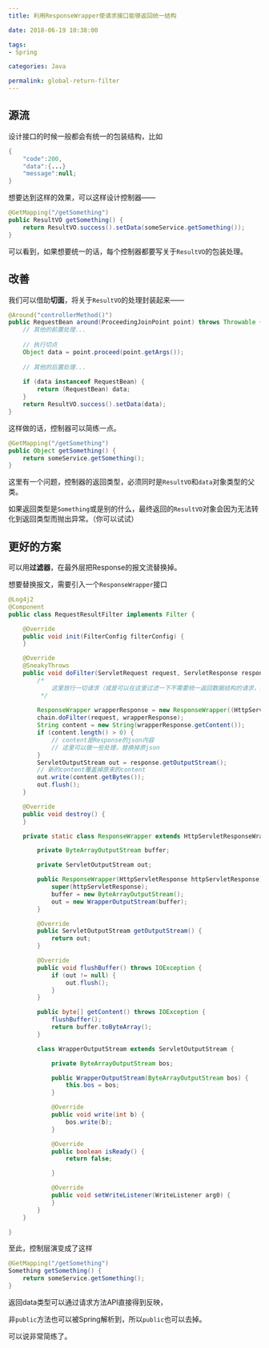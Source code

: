 ```yaml
---
title: 利用ResponseWrapper使请求接口能够返回统一结构

date: 2018-06-19 10:38:00

tags:
- Spring

categories: Java

permalink: global-return-filter
---
```




## 源流

设计接口的时候一般都会有统一的包装结构，比如

~~~java
{
    "code":200,
    "data":{...}
    "message":null;
}
~~~



想要达到这样的效果，可以这样设计控制器——

~~~java
@GetMapping("/getSomething")
public ResultVO getSomething() {
    return ResultVO.success().setData(someService.getSomething());    
}
~~~



可以看到，如果想要统一的话，每个控制器都要写关于`ResultVO`的包装处理。



## 改善

我们可以借助**切面**，将关于`ResultVO`的处理封装起来——

~~~java
@Around("controllerMethod()")
public RequestBean around(ProceedingJoinPoint point) throws Throwable {
    // 其他的前置处理... 
    
    // 执行切点
    Object data = point.proceed(point.getArgs());
    
    // 其他的后置处理...
    
    if (data instanceof RequestBean) {
        return (RequestBean) data;
    }
    return ResultVO.success().setData(data);
}
~~~



这样做的话，控制器可以简练一点。

~~~java
@GetMapping("/getSomething")
public Object getSomething() {
    return someService.getSomething();    
}
~~~



这里有一个问题，控制器的返回类型，必须同时是`ResultVO`和`data`对象类型的父类。

如果返回类型是`Something`或是别的什么，最终返回的`ResultVO`对象会因为无法转化到返回类型而抛出异常。（你可以试试）



## 更好的方案

可以用**过滤器**，在最外层把Response的报文流替换掉。

想要替换报文，需要引入一个`ResponseWrapper`接口

~~~java
@Log4j2
@Component
public class RequestResultFilter implements Filter {

    @Override
    public void init(FilterConfig filterConfig) {
    }

    @Override
    @SneakyThrows
    public void doFilter(ServletRequest request, ServletResponse response, FilterChain chain) {
        /* 
        	这里放行一切请求（或是可以在这里过滤一下不需要统一返回数据结构的请求，如swagger）
         */
        
        ResponseWrapper wrapperResponse = new ResponseWrapper((HttpServletResponse) response);
        chain.doFilter(request, wrapperResponse);
        String content = new String(wrapperResponse.getContent());
        if (content.length() > 0) {
            // content是Response的json内容
            // 这里可以做一些处理，替换掉原json
        }
        ServletOutputStream out = response.getOutputStream();
        // 新的content覆盖掉原来的content
        out.write(content.getBytes());
        out.flush();
    }

    @Override
    public void destroy() {
    }

    private static class ResponseWrapper extends HttpServletResponseWrapper {

        private ByteArrayOutputStream buffer;

        private ServletOutputStream out;

        public ResponseWrapper(HttpServletResponse httpServletResponse) {
            super(httpServletResponse);
            buffer = new ByteArrayOutputStream();
            out = new WrapperOutputStream(buffer);
        }

        @Override
        public ServletOutputStream getOutputStream() {
            return out;
        }

        @Override
        public void flushBuffer() throws IOException {
            if (out != null) {
                out.flush();
            }
        }

        public byte[] getContent() throws IOException {
            flushBuffer();
            return buffer.toByteArray();
        }

        class WrapperOutputStream extends ServletOutputStream {

            private ByteArrayOutputStream bos;

            public WrapperOutputStream(ByteArrayOutputStream bos) {
                this.bos = bos;
            }

            @Override
            public void write(int b) {
                bos.write(b);
            }

            @Override
            public boolean isReady() {
                return false;

            }

            @Override
            public void setWriteListener(WriteListener arg0) {
            }
        }
    }

}
~~~



至此，控制层演变成了这样

~~~java
@GetMapping("/getSomething")
Something getSomething() {
    return someService.getSomething();    
}
~~~



返回data类型可以通过请求方法API直接得到反映，

非`public`方法也可以被Spring解析到，所以`public`也可以去掉。

可以说非常简练了。